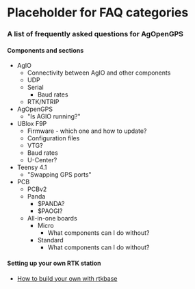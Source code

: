 # Placeholder for FAQ categories

### A list of frequently asked questions for AgOpenGPS

#### Components and sections

* AgIO
  * Connectivity between AgIO and other components
  * UDP
  * Serial
    * Baud rates
  * RTK/NTRIP
* AgOpenGPS
  * "Is AGIO running?"
* UBlox F9P
  * Firmware - which one and how to update?
  * Configuration files
  * VTG?
  * Baud rates
  * U-Center?
* Teensy 4.1
  * "Swapping GPS ports"
* PCB
  * PCBv2
  * Panda
    * $PANDA?
    * $PAOGI?
  * All-in-one boards
    * Micro
      * What components can I do without?
    * Standard
      * What components can I do without?

#### Setting up your own RTK station

* [How to build your own with rtkbase](https://github.com/lansalot/FreeRTK/blob/main/README.md)
